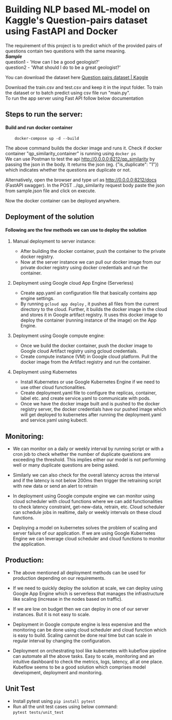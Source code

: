 # Building NLP based ML-model on Kaggle's Question-pairs dataset using FastAPI and Docker

The requirement of this project is to predict which of the provided pairs of questions contain two questions with the same meaning. <br>
***Sample*** <br>
question1 - 'How can I be a good geologist?' <br>
question2 - 'What should I do to be a great geologist?'     

You can download the dataset here [Question pairs dataset | Kaggle](https://www.kaggle.com/competitions/quora-question-pairs/data)

Download the train.csv and test.csv and keep it in the input folder. To train the dataset or to batch predict using csv file run "main.py". <br>
To run the app server using Fast API follow below documentation

## Steps to run the server:


#### Build and run docker container <br>
```
    docker-compose up -d --build
```
The above command builds the docker image and runs it.
Check if docker container "qp_similarity_container" is running using ```docker ps``` <br>
We can use Postman to test the api http://0.0.0.0:8212/qp_similarity by passing the json in the body. It returns the json (eg. {"is_duplicate": "1"}) which indicates whether the questions are duplicate or not.

Alternatively, open the browser and type url as http://0.0.0.0:8212/docs (FastAPI swagger). In the POST ../qp_similarity request body paste the json from sample.json file and click on execute.

Now the docker container can be deployed anywhere.

## Deployment of the solution
#### Following are the few methods we can use to deploy the solution

1. Manual deployment to server instance: <br>
    * After building the docker container, push the container to the private docker registry.
    * Now at the server instance we can pull our docker image from our private docker registry using docker credentials and run the container.

1. Deployment using Google cloud App Engine (Serverless)
    * Create app.yaml an configuration file that basically contains app engine settings.
    * By running ```gcloud app deploy``` , it pushes all files from the current directory to the cloud. Further, it builds the docker image in the cloud and stores it in Google artifact registry. It uses this docker image to deploy the container (running instance of the image) on the App Engine.
    
1. Deployment using Google compute engine: <br>
    * Once we build the docker container, push the docker image to Google cloud Artifact registry using gcloud
    credentials. <br>
    * Create compute instance (VM) in Google cloud platform. Pull the docker image from the Artifact registry and run the container.
    
1. Deployment using Kubernetes
    * Install Kubernetes or use Google Kubernetes Engine if we need to use other cloud functionalities.
    * Create deployment.yaml file to configure the replicas, container, label etc. and create service.yaml to communicate with pods.
    * Once we have the docker image built and is pushed to the docker registry server, the docker credentials have our pushed image which will get deployed to kubernetes after running the deployment.yaml and service.yaml using kubectl.
    
    
    
## Monitoring:

* We can monitor on a daily or weekly interval by running script or with a cron job to check whether the number of duplicate questions are exceeding the threshold. This implies either our model is not performing well or many duplicate questions are being asked.

* Similarly we can also check for the overall latency across the interval and if the latency is not below 200ms then trigger the retraining script with new data or send an alert to retrain

* In deployment using Google compute engine we can monitor using cloud scheduler with cloud functions where we can add functionalities to check latency constraint, get-new-data, retrain, etc. Cloud scheduler can schedule jobs in realtime, daily or weekly intervals on these cloud functions.

* Deploying a model on kubernetes solves the problem of scaling and server failure of our application. If we are using Google Kubernetes Engine we can leverage cloud scheduler and cloud functions to monitor the application.


## Production:

* The above mentioned all deployment methods can be used for production depending on our requirements.

* If we need to quickly deploy the solution at scale, we can deploy using Google App Engine which is serverless that manages the infrastructure like scaling (increase in the nodes based on traffic).

* If we are low on budget then we can deploy in one of our server instances. But it is not easy to scale.

* Deployment in Google compute engine is less expensive and the monitoring can be done using cloud scheduler and cloud function which is easy to build. Scaling cannot be done real time but can scale in regular interval by changing the configuration.

* Deployment on orchestrating tool like kubernetes with kubeflow pipeline can automate all the above tasks. Easy to scale, monitoring and an intuitive dashboard to check the metrics, logs, latency, all at one place. Kubeflow seems to be a good solution which comprises model development, deployment and monitoring.  




## Unit Test

* Install pytest using ```pip install pytest```
* Run all the unit test cases using below command: <br>
```pytest tests/unit_test```


